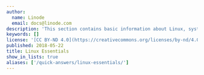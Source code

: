 ```yaml
---
author:
  name: Linode
  email: docs@linode.com
description: 'This section contains basic information about Linux, systems administration, and common tasks that you will have to perform when working with your Linode.'
keywords: []
license: '[CC BY-ND 4.0](https://creativecommons.org/licenses/by-nd/4.0)'
published: 2018-05-22
title: Linux Essentials
show_in_lists: true
aliases: ['/quick-answers/linux-essentials/']
---
```


